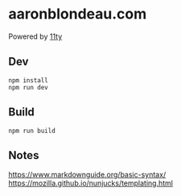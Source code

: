# aaronblondeau.com

Powered by [11ty](https://www.11ty.dev)

## Dev

```
npm install
npm run dev
```

## Build

```
npm run build
```

## Notes

https://www.markdownguide.org/basic-syntax/
https://mozilla.github.io/nunjucks/templating.html
